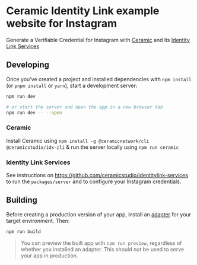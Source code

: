 # Ceramic Identity Link example website for Instagram

Generate a Verifiable Credential for Instagram with [Ceramic](https://ceramic.network/) and its [Identity Link Services](https://github.com/ceramicstudio/identitylink-services)

## Developing

Once you've created a project and installed dependencies with `npm install` (or `pnpm install` or `yarn`), start a development server:

```bash
npm run dev

# or start the server and open the app in a new browser tab
npm run dev -- --open
```

### Ceramic

Install Ceramic using `npm install -g @ceramicnetwork/cli @ceramicstudio/idx-cli` & run the server locally using `npm run ceramic`

### Identity Link Services

See instructions on https://github.com/ceramicstudio/identitylink-services  to run the `packages/server` and to configure your Instagram credentials.

## Building

Before creating a production version of your app, install an [adapter](https://kit.svelte.dev/docs#adapters) for your target environment. Then:

```bash
npm run build
```

> You can preview the built app with `npm run preview`, regardless of whether you installed an adapter. This should _not_ be used to serve your app in production.
